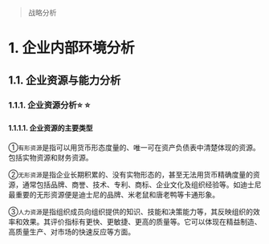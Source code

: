 >   战略分析

# 1. 企业内部环境分析

## 1.1. 企业资源与能力分析

### 1.1.1. 企业资源分析:star: :star: 

#### 1.1.1.1. 企业资源的主要类型

①`有形资源`是指可以用货币形态度量的、唯一可在资产负债表中清楚体现的资源。包括实物资源和财务资源。

②`无形资源`是指企业长期积累的、没有实物形态的，甚至无法用货币精确度量的资源，通常包括品牌、商誉、技术、专利、商标、企业文化及组织经验等。如迪士尼最重要的无形资源便是迪士尼的品牌、米老鼠和唐老鸭等卡通形象。

③`人力资源`是指组织成员向组织提供的知识、技能和决策能力等，其反映组织的效率和效果。其评价指标有更快、更敏捷、更高的质量等。它可以体现在精益制造、高质量生产、对市场的快速反应等方面。

